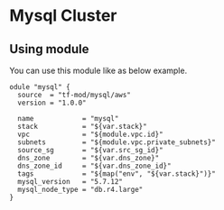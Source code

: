 # Mysql Cluster

## Using module
You can use this module like as below example.

```
odule "mysql" {
  source  = "tf-mod/mysql/aws"
  version = "1.0.0"

  name            = "mysql"
  stack           = "${var.stack}"
  vpc             = "${module.vpc.id}"
  subnets         = "${module.vpc.private_subnets}"
  source_sg       = "${var.src_sg_id}"
  dns_zone        = "${var.dns_zone}"
  dns_zone_id     = "${var.dns_zone_id}"
  tags            = "${map("env", "${var.stack}")}"
  mysql_version   = "5.7.12"
  mysql_node_type = "db.r4.large"
}
```
